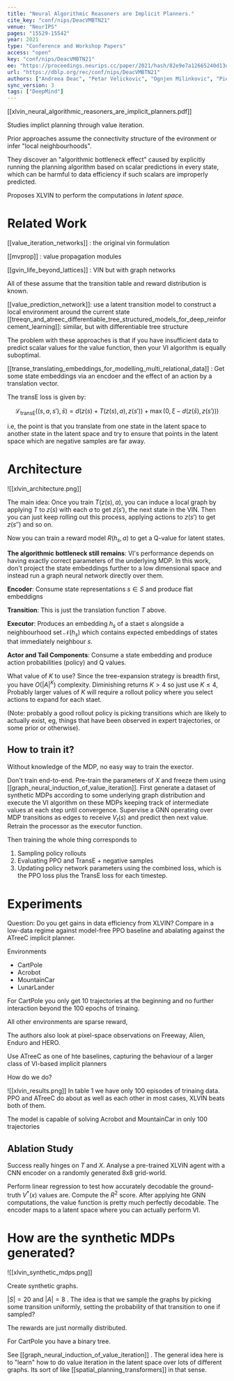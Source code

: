 ```yaml
---
title: "Neural Algorithmic Reasoners are Implicit Planners."
cite_key: "conf/nips/DeacVMBTN21"
venue: "NeurIPS"
pages: "15529-15542"
year: 2021
type: "Conference and Workshop Papers"
access: "open"
key: "conf/nips/DeacVMBTN21"
ee: "https://proceedings.neurips.cc/paper/2021/hash/82e9e7a12665240d13d0b928be28f230-Abstract.html"
url: "https://dblp.org/rec/conf/nips/DeacVMBTN21"
authors: ["Andreea Deac", "Petar Velickovic", "Ognjen Milinkovic", "Pierre-Luc Bacon", "Jian Tang", "Mladen Nikolic"]
sync_version: 3
tags: ["DeepMind"]
---
```


[[xlvin_neural_algorithmic_reasoners_are_implicit_planners.pdf]]

Studies implict planning through value iteration.

Prior approaches assume the connectivity structure of the evironment or infer "local neighbourhoods".

They discover an "algorithmic bottleneck effect" caused by explicitly running the planning algorithm based on scalar predictions in every state, which can be harmful to data efficiency if such scalars are improperly predicted.

Proposes XLVIN to perform the computations in *latent space*.

# Related Work

[[value_iteration_networks]] : the original vin formulation

[[mvprop]] : value propagation modules

[[gvin_life_beyond_lattices]] : VIN but with graph networks

All of these assume that the transition table and reward distribution is known.

[[value_prediction_network]]: use a latent transition model to construct a local environment around the current state
[[treeqn_and_atreec_differentiable_tree_structured_models_for_deep_reinforcement_learning]]: similar, but with differentiable tree structure

The problem with these approaches is that if you have insufficient data to predict scalar values for the value function, then your VI algorithm is equally suboptimal.

[[transe_translating_embeddings_for_modelling_multi_relational_data]] : Get some state embeddings via an encdoer and the effect of an action by a translation vector.

The transE loss is given by:

$$
\mathcal{L}_{\text{transE}}((s, a, s'), \bar s) = d(z(s) + T(z(s), a), z(s')) + \max (0, \xi - d(z(\bar s), z(s')))
$$

i.e, the point is that you translate from one state in the latent space to another state in the latent space and try to ensure that points in the latent space which are negative samples are far away.
# Architecture
![[xlvin_architecture.png]]


The main idea: Once you train $T(z(s), a)$, you can induce a local graph by applying $T$ to $z(s)$ with each $a$ to get $z(s')$, the next state in the VIN. Then you can just keep rolling out this process, applying actions to $z(s')$ to get $z(s'')$ and so on.

Now you can train a reward model $R(h_s, a)$ to get a Q-value for latent states.

**The algorithmic bottleneck still remains**: VI's performance depends on having exactly correct parameters of the underlying MDP. In this work, don't project the state embeddings further to a low dimensional space and instead run a graph neural network directly over them.


**Encoder**: Consume state representations $s \in S$ and produce flat embeddigns

**Transition**: This is just the translation function $T$ above.

**Executor**: Produces an embedding $h_s$ of a staet $s$ alongside a neighbourhood set $\mathcal{N}(h_s)$ which contains expected embeddings of states that immediately neighbour $s$.

**Actor and Tail Components**: Consume a state embedding and produce action probabilities (policy) and Q values.

What value of $K$ to use? Since the tree-expansion strategy is breadth first, you have $O(|A|^K$) complexity. Diminishing returns $K > 4$ so just use $K \le 4$, Probably larger values of $K$ will require a rollout policy where you select actions to expand for each staet.

(Note: probably a good rollout policy is picking transitions which are likely to actually exist, eg, things that have been observed in expert trajectories, or some prior or otherwise).

## How to train it?
Without knowledge of the MDP, no easy way to train the exector.

Don't train end-to-end. Pre-train the parameters of $X$ and freeze them using [[graph_neural_induction_of_value_iteration]]. First generate a dataset of synthetic MDPs according to some underlying graph distribution and execute the VI algorithm on these MDPs keeping track of intermediate values at each step until convergence. Supervise a GNN operating over MDP transitions as edges to receive $V_t(s)$ and predict then next value. Retrain the processor as the executor function.

Then training the whole thing corresponds to

1. Sampling policy rollouts
2. Evaluating PPO and TransE + negative samples
3. Updating policy network parameters using the combined loss, which is the PPO loss plus the TransE loss for each timestep.

# Experiments

Question: Do you get gains in data efficiency from XLVIN? Compare in a low-data regime against model-free PPO baseline and abalating against the ATreeC implicit planner.

Environments

 * CartPole
 * Acrobot
 * MountainCar
 * LunarLander

For CartPole you only get 10 trajectories at the beginning and no further interaction beyond the 100 epochs of trinaing.

All other environments are sparse reward,

The authors also look at pixel-space observations on Freeway, Alien, Enduro and HERO.

Use ATreeC as one of hte baselines, capturing the behaviour of a larger class of VI-based implicit planners

How do we do?

![[xlvin_results.png]]
In table 1 we have only 100 episodes of trinaing data. PPO and ATreeC do about as well as each other in most cases, XLVIN beats both of them.

The model is capable of solving Acrobot and MountainCar in only 100 trajectories

## Ablation Study

Success really hinges on $T$ and $X$. Analyse a pre-trained XLVIN agent with a CNN encoder on a randomly generated 8x8 grid-world.

Perform linear regression to test how accurately decodable the ground-truth $V^*(x)$ values are. Compute the $R^2$ score. After applying hte GNN computations, the value function is pretty much perfectly decodable. The encoder maps to a latent space where you can actually perform VI.

# How are the synthetic MDPs generated?

![[xlvin_synthetic_mdps.png]]

Create synthetic graphs.

$|S| = 20$ and $|A| = 8$ . The idea is that we sample the graphs by picking some transition uniformly, setting the probability of that transition to one if sampled?

The rewards are just normally distributed.

For CartPole you have a binary tree.

See [[graph_neural_induction_of_value_iteration]] . The general idea here is to "learn" how to do value iteration in the latent space over lots of different graphs. Its sort of like [[spatial_planning_transformers]] in that sense.
